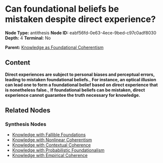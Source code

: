 # Can foundational beliefs be mistaken despite direct experience?

**Node Type:** antithesis
**Node ID:** eabf56fd-0e63-4ece-9bed-c97c0adf8030
**Depth:** 4
**Terminal:** No

**Parent:** [Knowledge as Foundational Coherentism](knowledge-as-foundational-coherentism-synthesis-ea9ca626-3895-49a6-97c9-d025b68fff78.md)

## Content

**Direct experiences are subject to personal biases and perceptual errors, leading to mistaken foundational beliefs.**, **For instance, an optical illusion can lead one to form a foundational belief based on direct experience that is nonetheless false.**, **If foundational beliefs can be mistaken, direct experience cannot guarantee the truth necessary for knowledge.**

## Related Nodes

### Synthesis Nodes

- [Knowledge with Fallible Foundations](knowledge-with-fallible-foundations-synthesis-ca9434a7-5313-4ff7-8b92-4a852813529c.md)
- [Knowledge with Nonlinear Coherentism](knowledge-with-nonlinear-coherentism-synthesis-d9910bc0-6d09-451a-aeb2-d675c698ebc9.md)
- [Knowledge with Contextual Coherence](knowledge-with-contextual-coherence-synthesis-ca7e6616-df2d-43eb-a84a-75a4b8d026ea.md)
- [Knowledge with Probabilistic Foundationalism](knowledge-with-probabilistic-foundationalism-synthesis-1df8ac62-863e-4b31-9db1-c49394e4ff66.md)
- [Knowledge with Empirical Coherence](knowledge-with-empirical-coherence-synthesis-15bff4c7-d7ea-45f0-87bd-651e3cc2f45b.md)
